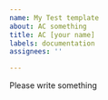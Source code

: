 ```yaml
---
name: My Test template
about: AC something
title: AC [your name]
labels: documentation
assignees: ''

---
```


Please write something
